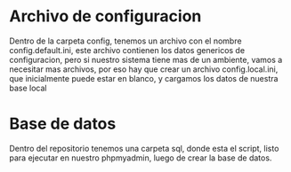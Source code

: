 # Archivo de configuracion #

Dentro de la carpeta config, tenemos un archivo con el nombre config.default.ini, este archivo contienen los datos genericos de configuracion, pero si nuestro sistema tiene mas de un ambiente, vamos a necesitar mas archivos, por eso hay que crear un archivo config.local.ini, que inicialmente puede estar en blanco, y cargamos los datos de nuestra base local

# Base de datos #
Dentro del repositorio tenemos una carpeta sql, donde esta el script, listo para ejecutar en nuestro phpmyadmin, luego de crear la base de datos.